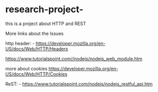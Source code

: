 # research-project-
this is a project about HTTP and REST

More links about the Issues 

http header: - https://developer.mozilla.org/en-US/docs/Web/HTTP/Headers

https://www.tutorialspoint.com//nodejs/nodejs_web_module.htm

more about cookies https://developer.mozilla.org/en-US/docs/Web/HTTP/Cookies

ReST: - https://www.tutorialspoint.com/nodejs/nodejs_restful_api.htm
